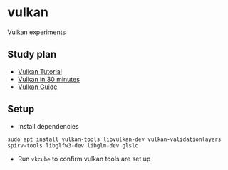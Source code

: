 # vulkan

Vulkan experiments

## Study plan

- [Vulkan Tutorial](https://vulkan-tutorial.com/)
- [Vulkan in 30 minutes](https://renderdoc.org/vulkan-in-30-minutes.html)
- [Vulkan Guide](https://vkguide.dev/)

## Setup

- Install dependencies
```
sudo apt install vulkan-tools libvulkan-dev vulkan-validationlayers spirv-tools libglfw3-dev libglm-dev glslc
```
- Run `vkcube` to confirm vulkan tools are set up
